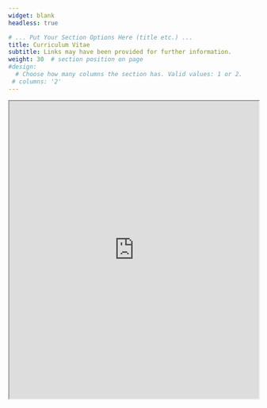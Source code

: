 ```yaml
---
widget: blank
headless: true

# ... Put Your Section Options Here (title etc.) ...
title: Curriculum Vitae
subtitle: Links may have been provided for further information.
weight: 30  # section position on page
#design:
  # Choose how many columns the section has. Valid values: 1 or 2.
 # columns: '2'
---
```


<iframe width='100%' height='600' src="https://docs.google.com/document/d/e/2PACX-1vQnVC02sEId5J5ilGfycv5Kvt37hCHRaQDDMxnhhMiLvfFClP9OOCqIW4HoWGWY6lXCUd4__6A-U_0o/pub?embedded=true"> </iframe>
